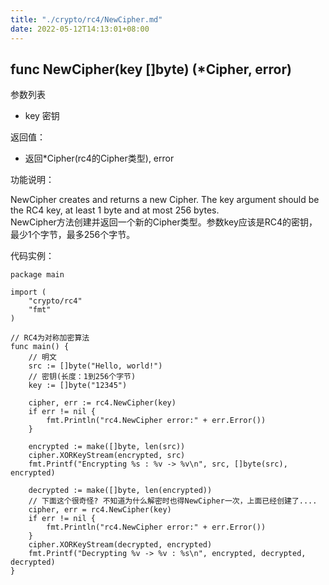 ```yaml
---
title: "./crypto/rc4/NewCipher.md"
date: 2022-05-12T14:13:01+08:00
---
```

## func NewCipher(key []byte) (*Cipher, error)

参数列表

- key 密钥

返回值：

- 返回*Cipher(rc4的Cipher类型), error

功能说明：

NewCipher creates and returns a new Cipher. The key argument should be the RC4 key, at least 1 byte and at most 256 bytes.  
NewCipher方法创建并返回一个新的Cipher类型。参数key应该是RC4的密钥，最少1个字节，最多256个字节。

代码实例：

  	package main
	
	import (
		"crypto/rc4"
		"fmt"
	)
	
	// RC4为对称加密算法
	func main() {
		// 明文
		src := []byte("Hello, world!")
		// 密钥(长度：1到256个字节)
		key := []byte("12345")
	
		cipher, err := rc4.NewCipher(key)
		if err != nil {
			fmt.Println("rc4.NewCipher error:" + err.Error())
		}
	
		encrypted := make([]byte, len(src))
		cipher.XORKeyStream(encrypted, src)
		fmt.Printf("Encrypting %s : %v -> %v\n", src, []byte(src), encrypted)
	
		decrypted := make([]byte, len(encrypted))
		// 下面这个很奇怪? 不知道为什么解密时也得NewCipher一次，上面已经创建了....
		cipher, err = rc4.NewCipher(key)
		if err != nil {
			fmt.Println("rc4.NewCipher error:" + err.Error())
		}
		cipher.XORKeyStream(decrypted, encrypted)
		fmt.Printf("Decrypting %v -> %v : %s\n", encrypted, decrypted, decrypted)
	}
